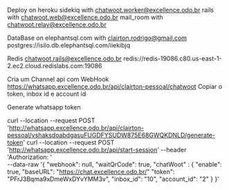 Deploy on heroku
  sidekiq with chatwoot.worker@excellence.odo.br
  rails with chatwoot.web@excellence.odo.br
  mail_room with chatwoot.relay@excellence.odo.br

DataBase on elephantsql.com with clairton.rodrigo@gmail.com
  postgres://isilo.db.elephantsql.com/iiekibjq

Redis chatwoot.rails@excellence.odo.br
  redis://redis-19086.c80.us-east-1-2.ec2.cloud.redislabs.com:19086


Cria um Channel api com WebHook https://whatsapp.excellence.odo.br/api/clairton-pessoal/chatwoot
Copiar o token, inbox id e account id

Generate whatsapp token

curl --location --request POST 'http://whatsapp.excellence.odo.br/api/clairton-pessoal/vshaksdoabdgasuFUGDFYSUDW875E68GWQKDNLD/generate-token'
curl --location --request POST 'http://whatsapp.excellence.odo.br/api/start-session' --header 'Authorization: <API Key>' \
--data-raw '{
    "webhook": null,
    "waitQrCode": true,
    "chatWoot" : {
      "enable": true,
      "baseURL": "https://chat.excellence.odo.br/"
      "token": "PFrJ3Bqma9xDmeWxDYvYMM3v",
      "inbox_id": "10",
      "account_id": "2"
    }
}'